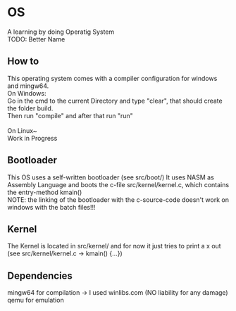 # OS
A learning by doing Operatig System <br/>
TODO: Better Name

## How to
This operating system comes with a compiler configuration for windows and mingw64. <br/>
On Windows:<br/>
    Go in the cmd to the current Directory and type "clear", that should create the folder build. <br/>
    Then run "compile" and after that run "run"
<br/><br/>On Linux~<br/>
    Work in Progress

## Bootloader
This OS uses a self-written bootloader (see src/boot/)
It uses NASM as Assembly Language and boots the c-file src/kernel/kernel.c, which contains the entry-method kmain() <br/>
NOTE: the linking of the bootloader with the c-source-code doesn't work on windows with the batch files!!!

## Kernel
The Kernel is located in src/kernel/ and for now it just tries to print a x out (see src/kernel/kernel.c -> kmain() {...})

## Dependencies
mingw64 for compilation -> I used winlibs.com (NO liability for any damage)<br/>
qemu for emulation
